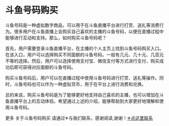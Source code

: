 # 斗鱼号码购买

斗鱼号码是一种虚拟数字商品，可以用于在斗鱼直播平台进行打赏、送礼等消费行为。很多用户在斗鱼直播上会购买自己喜欢的主播的斗鱼号码，以便在直播过程中能够进行互动和支持。那么，如何购买斗鱼号码呢？

首先，用户需要登录斗鱼直播平台，在主播的个人主页上找到斗鱼号码购买入口。在该入口，用户可以选择购买不同面额的斗鱼号码，一般有几元、几十元、几百元不等的选择。然后，用户可以选择使用支付宝、微信支付等方式进行支付，购买成功后即可获得对应面额的斗鱼号码。

购买斗鱼号码后，用户可以在直播过程中使用斗鱼号码进行打赏、送礼等操作。同时，斗鱼号码也可以作为一种虚拟货币，用于在平台上进行消费和兑换。

总的来说，购买斗鱼号码是为了能够更好地支持自己喜欢的主播，也可以增加在斗鱼直播平台上的互动体验。希望通过上述的介绍，能够帮助到大家更好地理解和使用斗鱼号码。

更多 关于斗鱼号码购买 请通过✈与我们联系，感谢阅读,谢谢！[✈点这里联系](https://abc.k02.cc)
